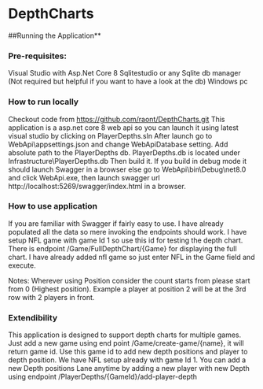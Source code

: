 # DepthCharts


##Running the Application**
### Pre-requisites:
Visual Studio with Asp.Net Core 8
Sqlitestudio or any Sqlite db manager (Not required but helpful if you want to have a look at the db)
Windows pc


### How to run locally
Checkout code from https://github.com/raont/DepthCharts.git
This application is a asp.net core 8 web api so you can launch it using latest visual studio by clicking on PlayerDepths.sln
After launch go to WebApi\appsettings.json and change WebApiDatabase setting. Add absolute path to the PlayerDepths db. 
PlayerDepths.db is located under Infrastructure\PlayerDepths.db
Then build it. 
If you build in debug mode it should launch Swagger in a browser 
else go to WebApi\bin\Debug\net8.0 and click WebApi.exe, then launch swagger url http://localhost:5269/swagger/index.html in a browser.

### How to use application
If you are familiar with Swagger if fairly easy to use. I have already populated all the data so mere invoking the endpoints should work.
I have setup NFL game with game Id 1 so use this id for testing the depth chart.
There is endpoint /Game/FullDepthChart/{Game} for displaying the full chart. I have already added nfl game so just enter NFL in the Game field and execute.

Notes:
Wherever using Position consider the count starts from please start from 0 (Highest position). Example a player at position 2 will be at the 3rd row with 2 players in front.

### Extendibility
This application is designed to support depth charts for multiple games. Just add a new game using end point /Game/create-game/{name}, it will return game id. Use this game id to add new depth positions and player to depth position.
We have NFL setup already with game Id 1.
You can add a new Depth positions Lane anytime by adding a new player with new Depth using endpoint /PlayerDepths/{GameId}/add-player-depth


